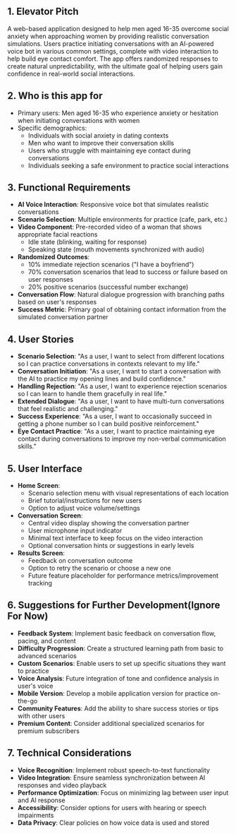 ## 1. Elevator Pitch

A web-based application designed to help men aged 16-35 overcome social anxiety when approaching women by providing realistic conversation simulations. Users practice initiating conversations with an AI-powered voice bot in various common settings, complete with video interaction to help build eye contact comfort. The app offers randomized responses to create natural unpredictability, with the ultimate goal of helping users gain confidence in real-world social interactions.

## 2. Who is this app for

- Primary users: Men aged 16-35 who experience anxiety or hesitation when initiating conversations with women
- Specific demographics:
    - Individuals with social anxiety in dating contexts
    - Men who want to improve their conversation skills
    - Users who struggle with maintaining eye contact during conversations
    - Individuals seeking a safe environment to practice social interactions

## 3. Functional Requirements

- **AI Voice Interaction**: Responsive voice bot that simulates realistic conversations
- **Scenario Selection**: Multiple environments for practice (cafe, park, etc.)
- **Video Component**: Pre-recorded video of a woman that shows appropriate facial reactions
    - Idle state (blinking, waiting for response)
    - Speaking state (mouth movements synchronized with audio)
- **Randomized Outcomes**:
    - 10% immediate rejection scenarios ("I have a boyfriend")
    - 70% conversation scenarios that lead to success or failure based on user responses
    - 20% positive scenarios (successful number exchange)
- **Conversation Flow**: Natural dialogue progression with branching paths based on user's responses
- **Success Metric**: Primary goal of obtaining contact information from the simulated conversation partner

## 4. User Stories

- **Scenario Selection**: "As a user, I want to select from different locations so I can practice conversations in contexts relevant to my life."
- **Conversation Initiation**: "As a user, I want to start a conversation with the AI to practice my opening lines and build confidence."
- **Handling Rejection**: "As a user, I want to experience rejection scenarios so I can learn to handle them gracefully in real life."
- **Extended Dialogue**: "As a user, I want to have multi-turn conversations that feel realistic and challenging."
- **Success Experience**: "As a user, I want to occasionally succeed in getting a phone number so I can build positive reinforcement."
- **Eye Contact Practice**: "As a user, I want to practice maintaining eye contact during conversations to improve my non-verbal communication skills."

## 5. User Interface

- **Home Screen**:
    - Scenario selection menu with visual representations of each location
    - Brief tutorial/instructions for new users
    - Option to adjust voice volume/settings
- **Conversation Screen**:
    - Central video display showing the conversation partner
    - User microphone input indicator
    - Minimal text interface to keep focus on the video interaction
    - Optional conversation hints or suggestions in early levels
- **Results Screen**:
    - Feedback on conversation outcome
    - Option to retry the scenario or choose a new one
    - Future feature placeholder for performance metrics/improvement tracking

## 6. Suggestions for Further Development(Ignore For Now)

- **Feedback System**: Implement basic feedback on conversation flow, pacing, and content
- **Difficulty Progression**: Create a structured learning path from basic to advanced scenarios
- **Custom Scenarios**: Enable users to set up specific situations they want to practice
- **Voice Analysis**: Future integration of tone and confidence analysis in user's voice
- **Mobile Version**: Develop a mobile application version for practice on-the-go
- **Community Features**: Add the ability to share success stories or tips with other users
- **Premium Content**: Consider additional specialized scenarios for premium subscribers

## 7. Technical Considerations

- **Voice Recognition**: Implement robust speech-to-text functionality
- **Video Integration**: Ensure seamless synchronization between AI responses and video playback
- **Performance Optimization**: Focus on minimizing lag between user input and AI response
- **Accessibility**: Consider options for users with hearing or speech impairments
- **Data Privacy**: Clear policies on how voice data is used and stored